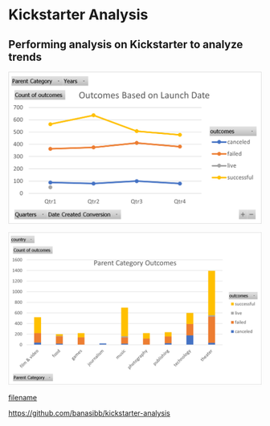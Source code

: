 # Kickstarter Analysis
Performing analysis on Kickstarter to analyze trends
---
![Outcomes Based on Launch Date](https://github.com/banasibb/kickstarter-analysis/blob/main/Outcomes%20Based%20on%20Launch%20Date.png?raw=true)

![Parent Category Outcomes](https://github.com/banasibb/kickstarter-analysis/blob/main/Parent%20Category%20Outcomes.png?raw=true)


[filename](path/to/filename.xlxs)

https://github.com/banasibb/kickstarter-analysis
